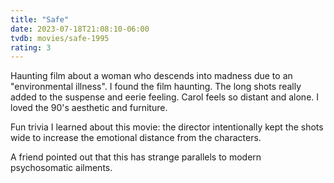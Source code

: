 ```yaml
---
title: "Safe"
date: 2023-07-18T21:08:10-06:00
tvdb: movies/safe-1995
rating: 3
---
```


Haunting film about a woman who descends into madness due to an "environmental illness". I found the film haunting. The long shots really added to the suspense and eerie feeling. Carol feels so distant and alone. I loved the 90's aesthetic and furniture.

Fun trivia I learned about this movie: the director intentionally kept the shots wide to increase the emotional distance from the characters.

A friend pointed out that this has strange parallels to modern psychosomatic ailments.
